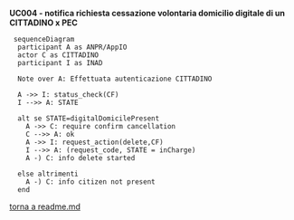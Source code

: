 **UC004 - notifica richiesta cessazione volontaria domicilio digitale di un CITTADINO x PEC**

```mermaid
 sequenceDiagram
  participant A as ANPR/AppIO
  actor C as CITTADINO
  participant I as INAD

  Note over A: Effettuata autenticazione CITTADINO

  A ->> I: status_check(CF)
  I -->> A: STATE

  alt se STATE=digitalDomicilePresent
    A ->> C: require confirm cancellation
    C -->> A: ok
    A ->> I: request_action(delete,CF)
    I -->> A: (request_code, STATE = inCharge)
    A -) C: info delete started

  else altrimenti
    A -) C: info citizen not present
  end
```


[torna a readme.md](../readme.md)
